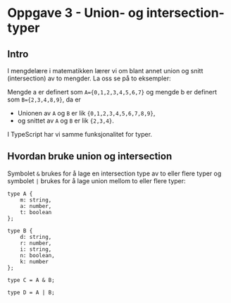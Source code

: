 # Oppgave 3 - Union- og intersection-typer

## Intro

I mengdelære i matematikken lærer vi om blant annet union og snitt (intersection) av to mengder. La oss se på to eksempler:

Mengde a er definert som `A={0,1,2,3,4,5,6,7}` og mengde b er definert som `B={2,3,4,8,9}`, da er

- Unionen av `A` og `B` er lik `{0,1,2,3,4,5,6,7,8,9}`,
- og snittet av `A` og `B` er lik `{2,3,4}`.

I TypeScript har vi samme funksjonalitet for typer.

## Hvordan bruke union og intersection

Symbolet `&` brukes for å lage en intersection type av to eller flere typer og symbolet `|` brukes for å lage union mellom to eller flere typer:

```
type A {
    m: string,
    a: number,
    t: boolean
};

type B {
    d: string,
    r: number,
    i: string,
    n: boolean,
    k: number
};

type C = A & B;

type D = A | B;
```
